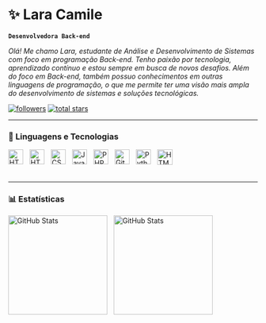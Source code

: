 # ✨ __Lara Camile__

**`Desenvolvedora Back-end`**

*_Olá! Me chamo Lara, estudante de Análise e Desenvolvimento de Sistemas com foco em programação Back-end. Tenho paixão por tecnologia, aprendizado contínuo e estou sempre em busca de novos desafios.
Além do foco em Back-end, também possuo conhecimentos em outras linguagens de programação, o que me permite ter uma visão mais ampla do desenvolvimento de sistemas e soluções tecnológicas._*


  <p align="left">
      <a href="https://github.com/LaraCamz?tab=followers">
         <img alt="followers" title="Follow me on Github" src="https://custom-icon-badges.demolab.com/github/followers/LaraCamz?color=236ad3&labelColor=1155ba&style=for-the-badge&logo=person-add&label=Follow&logoColor=white"/></a>
      <a href="https://github.com/LaraCamz?tab=repositories&sort=stargazers">
         <img alt="total stars" title="Total stars on GitHub" src="https://custom-icon-badges.demolab.com/github/stars/LaraCamz?color=55960c&style=for-the-badge&labelColor=488207&logo=star"/></a>
        
</p>

---


   ### 🤖 Linguagens e Tecnologias

<img 
    align="left" 
    alt="HTML"
    title="HTML" 
    width="30px" 
    style="padding-right: 10px;" 
    src="https://cdn.jsdelivr.net/gh/devicons/devicon@latest/icons/mysql/mysql-original.svg" />
           

<img 
    align="left" 
    alt="HTML"
    title="HTML" 
    width="30px" 
    style="padding-right: 10px;" 
    src="https://cdn.jsdelivr.net/gh/devicons/devicon@latest/icons/html5/html5-original.svg" 
/>
<img 
    align="left" 
    alt="CSS" 
    title="CSS"
    width="30px" 
    style="padding-right: 10px;" 
    src="https://cdn.jsdelivr.net/gh/devicons/devicon@latest/icons/css3/css3-original.svg" 
/>
<img 
    align="left" 
    alt="JavaScript" 
    title="JavaScript"
    width="30px" 
    style="padding-right: 10px;" 
    src="https://cdn.jsdelivr.net/gh/devicons/devicon@latest/icons/javascript/javascript-original.svg" 
/>
<img 
    align="left" 
    alt="PHP" 
    title="PHP"
    width="30px" 
    style="padding-right: 10px;" 
    src="https://cdn.jsdelivr.net/gh/devicons/devicon@latest/icons/php/php-original.svg" 
/>
<img 
    align="left" 
    alt="Git" 
    title="Git"
    width="30px" 
    style="padding-right: 10px;" 
    src="https://cdn.jsdelivr.net/gh/devicons/devicon@latest/icons/git/git-original.svg" 
/>
<img 
    align="left" 
    alt="Python" 
    title="Python"
    width="30px" 
    style="padding-right: 10px;" 
    src="https://cdn.jsdelivr.net/gh/devicons/devicon@latest/icons/python/python-original.svg" 
/>

 <img 
   align="left" 
    alt="HTML"
    title="HTML" 
    width="31px" 
    src="https://cdn.jsdelivr.net/gh/devicons/devicon@latest/icons/java/java-original.svg" 
    />       
<br/>
<br/>

---

   ### 📊 Estatísticas

<p>
  <img 
    align="left" 
    alt="GitHub Stats" 
    height="200" 
    style="padding-right: 10px;" 
    src="https://github-readme-stats.vercel.app/api?username=LaraCamz&show_icons=true&theme=synthwave&include_all_commits=true&locale=pt-br" 
  />

<img 
      align="left" 
      alt="GitHub Stats" 
      height="200" 
      src="https://github-readme-stats.vercel.app/api/top-langs/?username=LaraCamz&theme=synthwave&layout=compact&custom_title=Tecnologias&langs_count=9" 
  />

</p>
